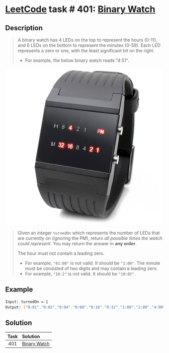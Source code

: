 # [LeetCode][leetcode] task # 401: [Binary Watch][task]

Description
-----------

> A binary watch has 4 LEDs on the top to represent the hours (0-11),
> and 6 LEDs on the bottom to represent the minutes (0-59).
> Each LED represents a zero or one, with the least significant bit on the right.
> * For example, the below binary watch reads "4:51".

![watch.png](image/watch.png)
 
> Given an integer `turnedOn` which represents the number of LEDs that are currently on (ignoring the PM),
> return _all possible times the watch could represent_. You may return the answer in **any order**.
> 
> The hour must not contain a leading zero.
> * For example, `"01:00"` is not valid. It should be `"1:00"`.
> The minute must be consisted of two digits and may contain a leading zero.
> * For example, `"10:2"` is not valid. It should be `"10:02"`.

 Example
-------

```sh
Input: turnedOn = 1
Output: ["0:01","0:02","0:04","0:08","0:16","0:32","1:00","2:00","4:00","8:00"]
```

Solution
--------

| Task | Solution                 |
|:----:|:-------------------------|
| 401  | [Binary Watch][solution] |


[leetcode]: <http://leetcode.com/>
[task]: <https://leetcode.com/problems/number-of-segments-in-a-string/>
[solution]: <https://github.com/wellaxis/witalis-jkit/blob/main/module/tasks/src/main/java/com/witalis/jkit/tasks/core/task/leetcode/h5/p401/option/Practice.java>
